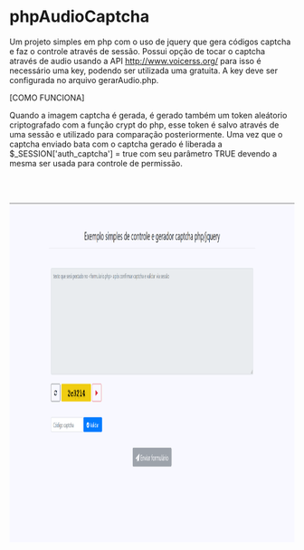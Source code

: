 # phpAudioCaptcha

  Um projeto simples em php com o uso de jquery que gera códigos captcha e faz o controle através de sessão. Possui opção de tocar o captcha através de audio usando a API http://www.voicerss.org/ para isso é necessário uma key, podendo ser utilizada uma gratuita. A key deve ser configurada no arquivo gerarAudio.php.

[COMO FUNCIONA]

  Quando a imagem captcha é gerada, é gerado também um token aleátorio criptografado com a função crypt do php, esse token é salvo através de uma sessão e utilizado para comparação posteriormente.
  Uma vez que o captcha enviado bata com o captcha gerado é liberada a $_SESSION['auth_captcha'] = true com seu parâmetro TRUE devendo a mesma ser usada para controle de permissão.
  
<br /><br />

<img src="https://raw.githubusercontent.com/leonardomcl/phpAudioCaptcha/master/captcha.png" height="600" with="800" alt="preview"/>
